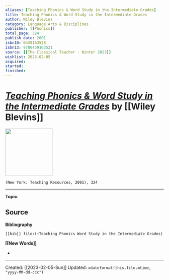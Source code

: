 ```yaml
---
aliases: [Teaching Phonics & Word Study in the Intermediate Grades]
title: Teaching Phonics & Word Study in the Intermediate Grades
author: Wiley Blevins
category: Language Arts & Disciplines
publisher: [[Phonics]]
total_page: 324
publish_date: 2001
isbn10: 0439163528
isbn13: 9780439163521
source: [[The Classical Teacher - Winter 2023]]
wishlist: 2023-02-05
acquired: 
started: 
finished: 
---
```

# *[Teaching Phonics & Word Study in the Intermediate Grades]()* by [[Wiley Blevins]]

<img src="http://books.google.com/books/content?id=VU2tYLWD7rUC&printsec=frontcover&img=1&zoom=1&source=gbs_api" width=150>

`(New York: Teaching Resources, 2001), 324`



--- 
**Topic**: 

**Source**
- 

**Bibliography**

```query
[[bib]] file:(~Teaching Phonics Word Study in the Intermediate Grades)
```
 

**[[New Words]]**

- 

---
Created: [[2023-02-05-Sun]]
Updated: `=dateformat(this.file.mtime, "yyyy-MM-dd-ccc")`